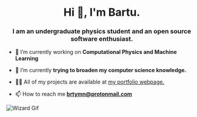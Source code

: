 
<h1 align="center">Hi 👋, I'm Bartu.</h1>
<h3 align="center">I am an undergraduate physics student and an open source software enthusiast.</h3>

- 🔭 I’m currently working on **Computational Physics and Machine Learning**

- 🌱 I’m currently **trying to broaden my computer science knowledge.**

- 👨‍💻 All of my projects are available at [my portfolio webpage.](https://brtymn.github.io/)

- 📫 How to reach me **brtymn@protonmail.com**

![Wizard Gif](https://giphy.com/embed/FDu0k1BETbTjeH4xXx)
